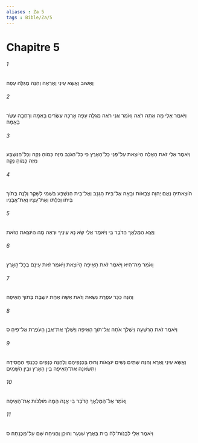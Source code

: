 ```yaml
---
aliases : Za 5
tags : Bible/Za/5
---
```


# Chapitre 5

###### 1
וָאָשׁוּב וָאֶשָּׂא עֵינַי וָאֶרְאֶה וְהִנֵּה מְגִלָּה עָפָה׃
###### 2
וַיֹּאמֶר אֵלַי מָה אַתָּה רֹאֶה וָאֹמַר אֲנִי רֹאֶה מְגִלָּה עָפָה אָרְכָּהּ עֶשְׂרִים בָּאַמָּה וְרָחְבָּהּ עֶשֶׂר בָּאַמָּה׃
###### 3
וַיֹּאמֶר אֵלַי זֹאת הָאָלָה הַיֹּוצֵאת עַל־פְּנֵי כָל־הָאָרֶץ כִּי כָל־הַגֹּנֵב מִזֶּה כָּמֹוהָ נִקָּה וְכָל־הַנִּשְׁבָּע מִזֶּה כָּמֹוהָ נִקָּה׃
###### 4
הֹוצֵאתִיהָ נְאֻם יְהוָה צְבָאֹות וּבָאָה אֶל־בֵּית הַגַּנָּב וְאֶל־בֵּית הַנִּשְׁבָּע בִּשְׁמִי לַשָּׁקֶר וְלָנֶה בְּתֹוךְ בֵּיתֹו וְכִלַּתּוּ וְאֶת־עֵצָיו וְאֶת־אֲבָנָיו׃
###### 5
וַיֵּצֵא הַמַּלְאָךְ הַדֹּבֵר בִּי וַיֹּאמֶר אֵלַי שָׂא נָא עֵינֶיךָ וּרְאֵה מָה הַיֹּוצֵאת הַזֹּאת׃
###### 6
וָאֹמַר מַה־הִיא וַיֹּאמֶר זֹאת הָאֵיפָה הַיֹּוצֵאת וַיֹּאמֶר זֹאת עֵינָם בְּכָל־הָאָרֶץ׃
###### 7
וְהִנֵּה כִּכַּר עֹפֶרֶת נִשֵּׂאת וְזֹאת אִשָּׁה אַחַת יֹושֶׁבֶת בְּתֹוךְ הָאֵיפָה׃
###### 8
וַיֹּאמֶר זֹאת הָרִשְׁעָה וַיַּשְׁלֵךְ אֹתָהּ אֶל־תֹּוךְ הָאֵיפָה וַיַּשְׁלֵךְ אֶת־אֶבֶן הָעֹפֶרֶת אֶל־פִּיהָ׃ ס
###### 9
וָאֶשָּׂא עֵינַי וָאֵרֶא וְהִנֵּה שְׁתַּיִם נָשִׁים יֹוצְאֹות וְרוּחַ בְּכַנְפֵיהֶם וְלָהֵנָּה כְנָפַיִם כְּכַנְפֵי הַחֲסִידָה וַתִּשֶּׂאנָה אֶת־הָאֵיפָה בֵּין הָאָרֶץ וּבֵין הַשָּׁמָיִם׃
###### 10
וָאֹמַר אֶל־הַמַּלְאָךְ הַדֹּבֵר בִּי אָנָה הֵמָּה מֹולִכֹות אֶת־הָאֵיפָה׃
###### 11
וַיֹּאמֶר אֵלַי לִבְנֹות־לָהֿ בַיִת בְּאֶרֶץ שִׁנְעָר וְהוּכַן וְהֻנִּיחָה שָּׁם עַל־מְכֻנָתָהּ׃ ס
